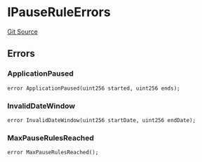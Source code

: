 # IPauseRuleErrors
[Git Source](https://github.com/thrackle-io/tron/blob/17f0c18311739ad27e810cec2eb3f45ea28c2fd7/src/common/IErrors.sol)


## Errors
### ApplicationPaused

```solidity
error ApplicationPaused(uint256 started, uint256 ends);
```

### InvalidDateWindow

```solidity
error InvalidDateWindow(uint256 startDate, uint256 endDate);
```

### MaxPauseRulesReached

```solidity
error MaxPauseRulesReached();
```

